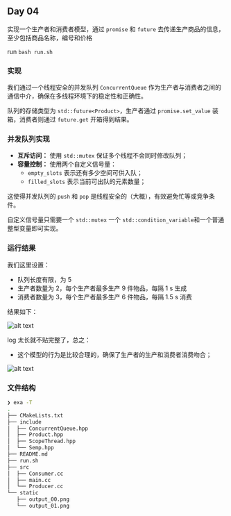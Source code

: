 ## Day 04

实现一个生产者和消费者模型，通过 `promise` 和 `future` 去传递生产商品的信息，至少包括商品名称，编号和价格

run `bash run.sh`

### 实现

我们通过一个线程安全的并发队列 `ConcurrentQueue` 作为生产者与消费者之间的通信中介，确保在多线程环境下的稳定性和正确性。

队列的存储类型为 `std::future<Product>`，生产者通过 `promise.set_value` 装箱，消费者则通过 `future.get` 开箱得到结果。

### 并发队列实现

- **互斥访问：** 使用 `std::mutex` 保证多个线程不会同时修改队列；
- **容量控制：** 使用两个自定义信号量：
  - `empty_slots` 表示还有多少空间可供入队；
  - `filled_slots` 表示当前可出队的元素数量；
  
这使得并发队列的 `push` 和 `pop` 是线程安全的（大概），有效避免忙等或竞争条件。

自定义信号量只需要一个 `std::mutex` 一个 `std::condition_variable`和一个普通整型变量即可实现。

### 运行结果

我们这里设置：

- 队列长度有限，为 5
- 生产者数量为 2，每个生产者最多生产 9 件物品，每隔 1 s 生成
- 消费者数量为 3，每个生产者最多生产 6 件物品，每隔 1.5 s 消费

结果如下：

![alt text](static/output_00.png)

log 太长就不贴完整了，总之：

- 这个模型的行为是比较合理的，确保了生产者的生产和消费者消费吻合；

![alt text](static/output_01.png)

### 文件结构

```bash
❯ exa -T
.
├── CMakeLists.txt
├── include
│  ├── ConcurrentQueue.hpp
│  ├── Product.hpp
│  ├── ScopeThread.hpp
│  └── Semp.hpp
├── README.md
├── run.sh
├── src
│  ├── Consumer.cc
│  ├── main.cc
│  └── Producer.cc
└── static
   ├── output_00.png
   └── output_01.png
```